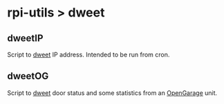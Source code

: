 # rpi-utils > dweet


## dweetIP

Script to [dweet](https://dweet.io/) IP address. Intended to be run from cron.

## dweetOG

Script to [dweet](https://dweet.io/) door status and some statistics from an [OpenGarage](https://opengarage.io/) unit.


